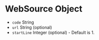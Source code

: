 # WebSource Object

* `code` String
* `url` String (optional)
* `startLine` Integer (optional) - Default is 1.
